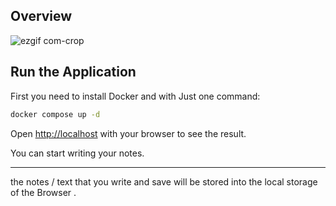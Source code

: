 ## Overview
![ezgif com-crop](https://user-images.githubusercontent.com/63568455/236724303-f7d69448-73bc-4b47-bac8-a0a9a844b104.gif)


## Run the Application

First you need to install Docker and with Just one command:


```bash
docker compose up -d
```

Open [http://localhost](http://localhost) with your browser to see the result.

You can start writing your notes.

---

the notes / text that you write and save will be stored into the local storage of the Browser .
